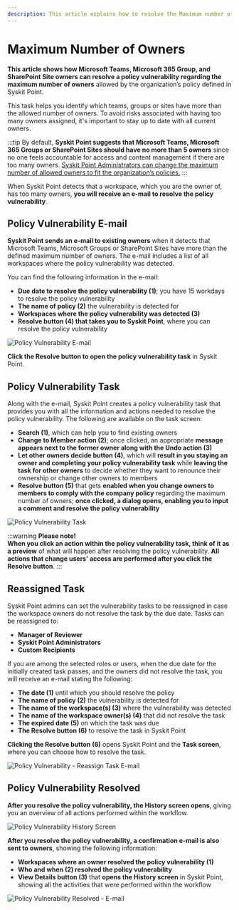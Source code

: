 ```yaml
---
description: This article explains how to resolve the Maximum number of Owners policy vulnerabilities.
---
```


# Maximum Number of Owners

**This article shows how Microsoft Teams, Microsoft 365 Group, and SharePoint Site owners can resolve a policy vulnerability regarding the maximum number of owners** allowed by the organization’s policy defined in Syskit Point.

This task helps you identify which teams, groups or sites have more than the allowed number of owners. To avoid risks associated with having too many owners assigned, it's important to stay up to date with all current owners. 

:::tip
By default, **Syskit Point suggests that Microsoft Teams, Microsoft 365 Groups or SharePoint Sites should have no more than 5 owners** since no one feels accountable for access and content management if there are too many owners.
[Syskit Point Administrators can change the maximum number of allowed owners to fit the organization’s policies.](../../governance-and-automation/automated-workflows/set-up-policies.md)
:::

When Syskit Point detects that a workspace, which you are the owner of, has too many owners, **you will receive an e-mail to resolve the policy vulnerability**.

## Policy Vulnerability E-mail

**Syskit Point sends an e-mail to existing owners** when it detects that Microsoft Teams, Microsoft Groups or SharePoint Sites have more than the defined maximum number of owners. The e-mail includes a list of all workspaces where the policy vulnerability was detected.

You can find the following information in the e-mail:
* **Due date to resolve the policy vulnerability (1)**; you have 15 workdays to resolve the policy vulnerability
* **The name of policy (2)** the vulnerability is detected for
* **Workspaces where the policy vulnerability was detected (3)**
* **Resolve button (4) that takes you to Syskit Point**, where you can resolve the policy vulnerability

![Policy Vulnerability E-mail](../../../static/img/maximum-number-of-owners-email.png)

**Click the Resolve button to open the policy vulnerability task** in Syskit Point.

## Policy Vulnerability Task

Along with the e-mail, Syskit Point creates a policy vulnerability task that provides you with all the information and actions needed to resolve the policy vulnerability. 
The following are available on the task screen:
* **Search (1)**, which can help you to find existing owners
* **Change to Member action (2)**; once clicked, an appropriate **message appears next to the former owner along with the Undo action (3)** 
* **Let other owners decide button (4)**, which will **result in you staying an owner and completing your policy vulnerability task** while **leaving the task for other owners** to decide whether they want to renounce their ownership or change other owners to members
* **Resolve button (5)** that gets **enabled when you change owners to members to comply with the company policy** regarding the maximum number of owners; **once clicked, a dialog opens, enabling you to input a comment and resolve the policy vulnerability**

![Policy Vulnerability Task](../../../static/img/maximum-number-of-owners-policy-violation-task.png)

:::warning
**Please note!**  
**When you click an action within the policy vulnerability task, think of it as a preview** of what will happen after resolving the policy vulnerability.
**All actions that change users' access are performed after you click the Resolve button**. 
:::


## Reassigned Task

Syskit Point admins can set the vulnerability tasks to be reassigned in case the workspace owners do not resolve the task by the due date. Tasks can be reassigned to:

* **Manager of Reviewer**
* **Syskit Point Administrators**
* **Custom Recipients**

If you are among the selected roles or users, when the due date for the initially created task passes, and the owners did not resolve the task, you will receive an e-mail stating the following:

* **The date (1)** until which you should resolve the policy
* **The name of policy (2)** the vulnerability is detected for
* **The name of the workspace(s) (3)** where the vulnerability was detected
* **The name of the workspace owner(s) (4)** that did not resolve the task
* **The expired date (5)** on which the task was due
* **The Resolve button (6)** to resolve the task in Syskit Point

**Clicking the Resolve button (6)** opens Syskit Point and the **Task screen**, where you can choose how to resolve the task.

![Policy Vulnerability - Reassign Task E-mail](../../../static/img/maximum-number-of-owners-reassign-task-email.png)

## Policy Vulnerability Resolved 

**After you resolve the policy vulnerability, the History screen opens**, giving you an overview of all actions performed within the workflow.

![Policy Vulnerability History Screen](../../../static/img/maximum-number-of-owners-workflow-history.png)

**After you resolve the policy vulnerability, a confirmation e-mail is also sent to owners**, showing the following information:
* **Workspaces where an owner resolved the policy vulnerability (1)**
* **Who and when (2) resolved the policy vulnerability**
* **View Details button (3)** that **opens the History screen** in Syskit Point, showing all the activities that were performed within the workflow

![Policy Vulnerability Resolved - E-mail](../../../static/img/maximum-number-of-owners-resolved-email.png)

